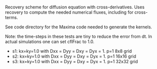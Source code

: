 Recovery scheme for diffusion equation with cross-derivatives. Uses
recovery to compute the needed numerical fluxes, including for
cross-terms.

See code directory for the Maxima code needed to generate the kernels.

Note: the time-steps in these tests are tiny to reduce the error from
dt. In actual simulations one can set cflFrac to 1.0.

- s1: kx=ky=1.0 with Dxx = Dyy = Dxy = Dyx = 1. p=1 8x8 grid
- s2: kx=ky=1.0 with Dxx = Dyy = Dxy = Dyx = 1. p=1 16x16 grid
- s3: kx=ky=1.0 with Dxx = Dyy = Dxy = Dyx = 1. p=1 32x32 grid